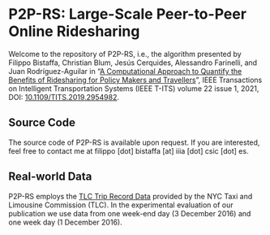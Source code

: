 P2P-RS: Large-Scale Peer-to-Peer Online Ridesharing
===================
Welcome to the repository of P2P-RS, i.e., the algorithm presented by Filippo Bistaffa, Christian Blum, Jesús Cerquides, Alessandro Farinelli, and Juan Rodrı́guez-Aguilar in “[A Computational Approach to Quantify the Benefits of Ridesharing for Policy Makers and Travellers](http://hdl.handle.net/10261/194874)”, IEEE Transactions on Intelligent Transportation Systems (IEEE T-ITS) volume 22 issue 1, 2021, DOI: [10.1109/TITS.2019.2954982](https://doi.org/10.1109/TITS.2019.2954982).

Source Code 
----------
The source code of P2P-RS is available upon request. If you are interested, feel free to contact me at filippo [dot] bistaffa [at] iiia [dot] csic [dot] es.

Real-world Data 
----------
P2P-RS employs the [TLC Trip Record Data](https://www1.nyc.gov/site/tlc/about/tlc-trip-record-data.page) provided by the NYC Taxi and Limousine Commission (TLC). In the experimental evaluation of our publication we use data from one week-end day (3 December 2016) and one week day (1 December 2016).
